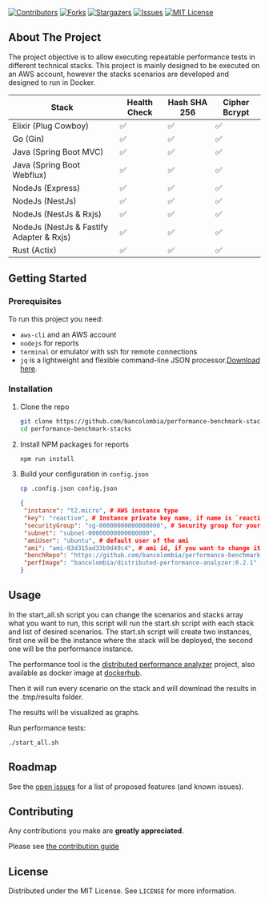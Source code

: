 [![Contributors][contributors-shield]][contributors-url]
[![Forks][forks-shield]][forks-url]
[![Stargazers][stars-shield]][stars-url]
[![Issues][issues-shield]][issues-url]
[![MIT License][license-shield]][license-url]

## About The Project

The project objective is to allow executing repeatable performance tests in different technical stacks. This project is
mainly designed to be executed on an AWS account, however the stacks scenarios are developed and designed to run in
Docker.

| Stack                                      | Health Check | Hash SHA 256 | Cipher Bcrypt |
| ------------------------------------------ | ------------ | ------------ | ------------- |
| Elixir (Plug Cowboy)                       | ✅           | ✅           | ✅            |
| Go (Gin)                                   | ✅           | ✅           | ✅            |
| Java (Spring Boot MVC)                     | ✅           | ✅           | ✅            |
| Java (Spring Boot Webflux)                 | ✅           | ✅           | ✅            |
| NodeJs (Express)                           | ✅           | ✅           | ✅            |
| NodeJs (NestJs)                            | ✅           | ✅           | ✅            |
| NodeJs (NestJs & Rxjs)                     | ✅           | ✅           | ✅            |
| NodeJs (NestJs & Fastify Adapter & Rxjs)   | ✅           | ✅           | ✅            |
| Rust (Actix)                               | ✅           | ✅           | ✅            |

## Getting Started

### Prerequisites

To run this project you need:

- `aws-cli` and an AWS account
- `nodejs` for reports
- `terminal` or emulator with ssh for remote connections
- `jq` is a lightweight and flexible command-line JSON processor.[Download here](https://stedolan.github.io/jq/download/).

### Installation

1. Clone the repo
   ```sh
   git clone https://github.com/bancolombia/performance-benchmark-stacks
   cd performance-benchmark-stacks
   ```
2. Install NPM packages for reports
   ```sh
   npm run install
   ```
3. Build your configuration in `config.json`
   ```sh
   cp .config.json config.json
   ```
   ```json
   {
    "instance": "t2.micro", # AWS instance type
    "key": "reactive", # Instance private key name, if name is `reactive` the key file should be in root of this project with `reactive.pem` name.
    "securityGroup": "sg-00000000000000000", # Security group for your instances, should allow requests to the 8080 port
    "subnet": "subnet-00000000000000000",
    "amiUser": "ubuntu", # default user of the ami
    "ami": "ami-03d315ad33b9d49c4", # ami id, if you want to change it, you should change the docker installation file, located in the infra folder
    "benchRepo": "https://github.com/bancolombia/performance-benchmark-stacks.git",
    "perfImage": "bancolombia/distributed-performance-analyzer:0.2.1"
   }
   ```

## Usage

In the start_all.sh script you can change the scenarios and stacks array what you want to run, this script will run the
start.sh script with each stack and list of desired scenarios. The start.sh script will create two instances, first one
will be the instance where the stack will be deployed, the second one will be the performance instance.

The performance tool is the [distributed performance analyzer](https://github.com/bancolombia/distributed-performance-analyzer) project, also available as docker image at [dockerhub](https://hub.docker.com/repository/docker/bancolombia/distributed-performance-analyzer).

Then it will run every scenario on the stack and will download the results in the .tmp/results folder.

The results will be visualized as graphs.

Run performance tests:

```shell
./start_all.sh
```

## Roadmap

See the [open issues](https://github.com/bancolombia/performance-benchmark-stacks/issues) for a list of proposed
features (and known issues).

## Contributing

Any contributions you make are **greatly appreciated**.

Please see [the contribution guide](https://github.com/bancolombia/performance-benchmark-stacks/wiki/Contributing)

## License

Distributed under the MIT License. See `LICENSE` for more information.

[contributors-shield]: https://img.shields.io/github/contributors/bancolombia/performance-benchmark-stacks.svg?style=for-the-badge
[contributors-url]: https://github.com/bancolombia/performance-benchmark-stacks/graphs/contributors
[forks-shield]: https://img.shields.io/github/forks/bancolombia/performance-benchmark-stacks.svg?style=for-the-badge
[forks-url]: https://github.com/bancolombia/performance-benchmark-stacks/network/members
[stars-shield]: https://img.shields.io/github/stars/bancolombia/performance-benchmark-stacks.svg?style=for-the-badge
[stars-url]: https://github.com/bancolombia/performance-benchmark-stacks/stargazers
[issues-shield]: https://img.shields.io/github/issues/bancolombia/performance-benchmark-stacks.svg?style=for-the-badge
[issues-url]: https://github.com/bancolombia/performance-benchmark-stacks/issues
[license-shield]: https://img.shields.io/github/license/bancolombia/performance-benchmark-stacks.svg?style=for-the-badge
[license-url]: https://github.com/bancolombia/performance-benchmark-stacks/blob/main/LICENSE
